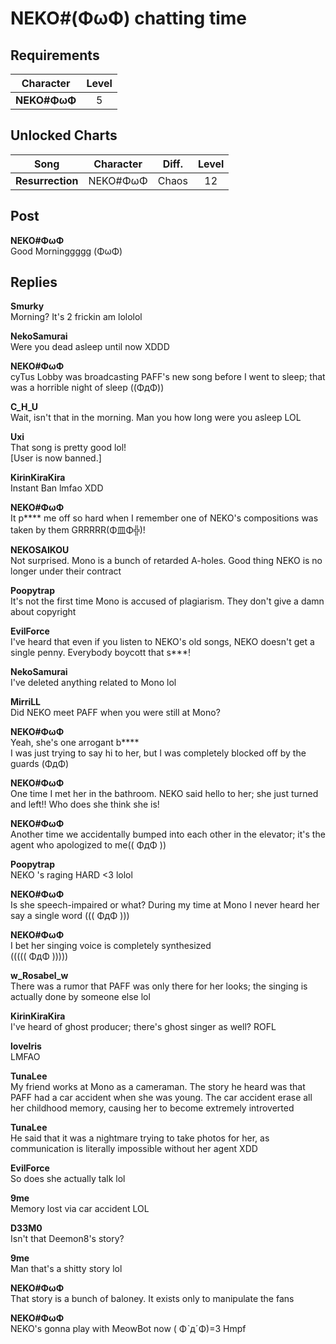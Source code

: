 # NEKO#(ΦωΦ) chatting time
## Requirements
| Character  |Level|
|------------|:---:|
|**NEKO#ΦωΦ**|  5  |

## Unlocked Charts
|      Song      |Character|Diff.|Level|
|----------------|:-------:|:---:|:---:|
|**Resurrection**|NEKO#ΦωΦ |Chaos| 12  |

## Post
**NEKO#ΦωΦ**<br>
Good Morninggggg (ΦωΦ)



## Replies
**Smurky**<br>
Morning? It's 2 frickin am lololol

**NekoSamurai**<br>
Were you dead asleep until now XDDD

**NEKO#ΦωΦ**<br>
cyTus Lobby was broadcasting PAFF's new song before I went to sleep; that was a horrible night of sleep ((ΦдΦ))

**C_H_U**<br>
Wait, isn't that in the morning. Man you how long were you asleep LOL

**Uxi**<br>
That song is pretty good lol! <br>
[User is now banned.]

**KirinKiraKira**<br>
Instant Ban lmfao XDD

**NEKO#ΦωΦ**<br>
It p\*\*\*\* me off so hard when I remember one of NEKO's compositions was taken by them GRRRRR(Φ皿Φ╬)!

**NEKOSAIKOU**<br>
Not surprised. Mono is a bunch of retarded A-holes. Good thing NEKO is no longer under their contract

**Poopytrap**<br>
It's not the first time Mono is accused of plagiarism. They don't give a damn about copyright

**EvilForce**<br>
I've heard that even if you listen to NEKO's old songs, NEKO doesn't get a single penny. Everybody boycott that s\*\*\*!

**NekoSamurai**<br>
I've deleted anything related to Mono lol

**MirriLL**<br>
Did NEKO meet PAFF when you were still at Mono?

**NEKO#ΦωΦ**<br>
Yeah, she's one arrogant b\*\*\*\*<br>
I was just trying to say hi to her, but I was completely blocked off by the guards (ΦдΦ)

**NEKO#ΦωΦ**<br>
One time I met her in the bathroom. NEKO said hello to her; she just turned and left!! Who does she think she is!

**NEKO#ΦωΦ**<br>
Another time we accidentally bumped into each other in the elevator; it's the agent who apologized to me((  ΦдΦ  ))

**Poopytrap**<br>
NEKO 's raging HARD <3 lolol

**NEKO#ΦωΦ**<br>
Is she speech-impaired or what? During my time at Mono I never heard her say a single word (((  ΦдΦ  )))

**NEKO#ΦωΦ**<br>
I bet her singing voice is completely synthesized <br>
(((((     ΦдΦ      )))))

**w_Rosabel_w**<br>
There was a rumor that PAFF was only there for her looks; the singing is actually done by someone else lol

**KirinKiraKira**<br>
I've heard of ghost producer; there's ghost singer as well? ROFL

**loveIris**<br>
LMFAO

**TunaLee**<br>
My friend works at Mono as a cameraman. The story he heard was that PAFF had a car accident when she was young. The car accident erase all her childhood memory, causing her to become extremely introverted

**TunaLee**<br>
He said that it was a nightmare trying to take photos for her, as communication is literally impossible without her agent XDD

**EvilForce**<br>
So does she actually talk lol

**9me**<br>
Memory lost via car accident LOL

**D33M0**<br>
Isn't that Deemon8's story?

**9me**<br>
Man that's a shitty story lol

**NEKO#ΦωΦ**<br>
That story is a bunch of baloney. It exists only to manipulate the fans

**NEKO#ΦωΦ**<br>
NEKO's gonna play with MeowBot now (  ΦˋдˊΦ)=3 Hmpf

